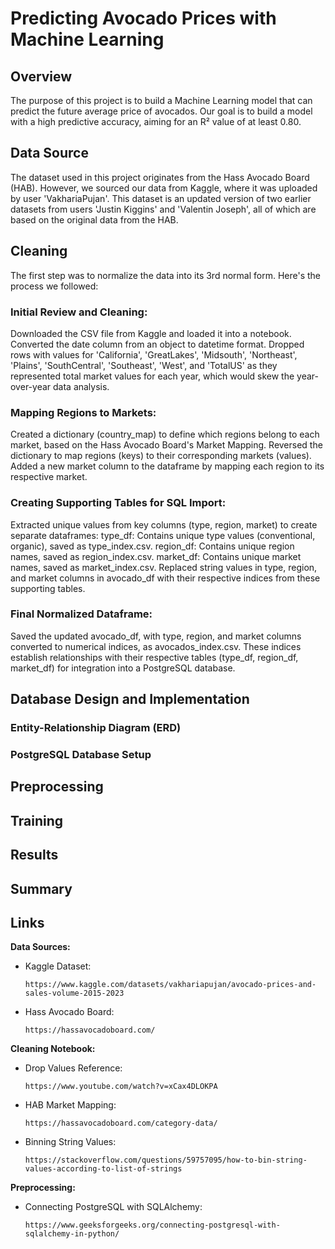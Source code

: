 # Predicting Avocado Prices with Machine Learning

## Overview
The purpose of this project is to build a Machine Learning model that can predict the future average price of avocados.
Our goal is to build a model with a high predictive accuracy, aiming for an R² value of at least 0.80.

## Data Source
The dataset used in this project originates from the Hass Avocado Board (HAB). However, we sourced our data from Kaggle, 
where it was uploaded by user 'VakhariaPujan'. This dataset is an updated version of two earlier datasets from users 
'Justin Kiggins' and 'Valentin Joseph', all of which are based on the original data from the HAB.

## Cleaning
The first step was to normalize the data into its 3rd normal form. Here's the process we followed:

### Initial Review and Cleaning:

Downloaded the CSV file from Kaggle and loaded it into a notebook.
Converted the date column from an object to datetime format.
Dropped rows with values for 'California', 'GreatLakes', 'Midsouth', 'Northeast', 'Plains', 'SouthCentral', 'Southeast', 'West', and 'TotalUS' 
as they represented total market values for each year, which would skew the year-over-year data analysis.

### Mapping Regions to Markets:

Created a dictionary (country_map) to define which regions belong to each market, based on the Hass Avocado Board's Market Mapping.
Reversed the dictionary to map regions (keys) to their corresponding markets (values).
Added a new market column to the dataframe by mapping each region to its respective market.

### Creating Supporting Tables for SQL Import:

Extracted unique values from key columns (type, region, market) to create separate dataframes:
type_df: Contains unique type values (conventional, organic), saved as type_index.csv.
region_df: Contains unique region names, saved as region_index.csv.
market_df: Contains unique market names, saved as market_index.csv.
Replaced string values in type, region, and market columns in avocado_df with their respective indices from these supporting tables.

### Final Normalized Dataframe:

Saved the updated avocado_df, with type, region, and market columns converted to numerical indices, as avocados_index.csv.
These indices establish relationships with their respective tables (type_df, region_df, market_df) for integration into a PostgreSQL database.

## Database Design and Implementation

### Entity-Relationship Diagram (ERD)


### PostgreSQL Database Setup


## Preprocessing



## Training



## Results



## Summary



## Links

**Data Sources:**

* Kaggle Dataset:

      https://www.kaggle.com/datasets/vakhariapujan/avocado-prices-and-sales-volume-2015-2023

* Hass Avocado Board:

      https://hassavocadoboard.com/

**Cleaning Notebook:**

* Drop Values Reference:

      https://www.youtube.com/watch?v=xCax4DLOKPA
 
* HAB Market Mapping:

      https://hassavocadoboard.com/category-data/

* Binning String Values:

      https://stackoverflow.com/questions/59757095/how-to-bin-string-values-according-to-list-of-strings

**Preprocessing:**

* Connecting PostgreSQL with SQLAlchemy:

      https://www.geeksforgeeks.org/connecting-postgresql-with-sqlalchemy-in-python/